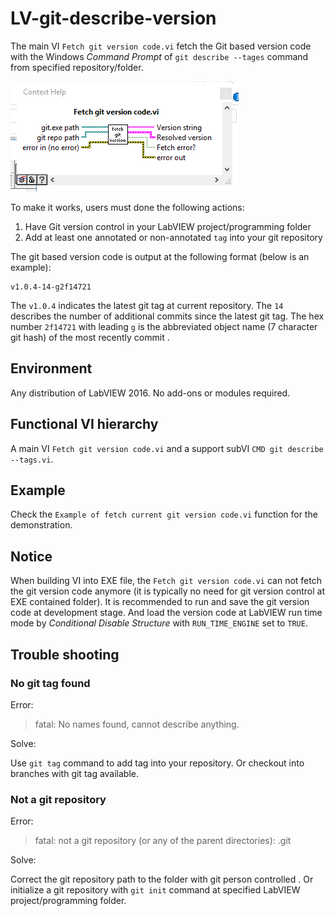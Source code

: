 # LV-git-describe-version

The main VI `Fetch git version code.vi` fetch the Git based version code with the Windows _Command Prompt_ of `git describe --tages` command from specified repository/folder. 

![wiring](images/fetch-git-version-code-wiring.png)

To make it works, users must done the following actions:

1. Have Git version control in your LabVIEW project/programming folder
2. Add at least one annotated or non-annotated `tag` into your git repository

The git based version code is output at the following format (below is an example): 

```
v1.0.4-14-g2f14721
```

The `v1.0.4` indicates the latest git tag at current repository. The `14` describes the number of additional commits since the latest git tag. The hex number `2f14721` with leading `g` is the abbreviated object name (7 character git hash) of the most recently commit . 

## Environment

Any distribution of LabVIEW 2016. No add-ons or modules required. 

## Functional VI hierarchy 

A main VI `Fetch git version code.vi` and a support subVI `CMD git describe --tags.vi`. 

## Example

Check the `Example of fetch current git version code.vi` function for the demonstration. 

## Notice

When building VI into EXE file, the `Fetch git version code.vi` can not fetch the git version code anymore (it is typically no need for git version control at EXE contained folder). It is recommended to run and save the git version code at development stage. And load the version code at LabVIEW run time mode by _Conditional Disable Structure_ with `RUN_TIME_ENGINE` set to `TRUE`. 

## Trouble shooting

### No git tag found

Error:

> fatal: No names found, cannot describe anything. 

Solve: 

Use `git tag` command to add tag into your repository. Or checkout into branches with git tag available. 

### Not a git repository

Error:

> fatal: not a git repository (or any of the parent directories): .git

Solve: 

Correct the git repository path to the folder with git person controlled . Or initialize a git repository with `git init` command at specified LabVIEW project/programming folder.
